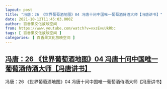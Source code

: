 ```yaml
---
layout: post
title: "冯唐：26 《世界葡萄酒地图》04 冯唐十问中国唯一葡萄酒侍酒大师【冯唐讲书】"
date: 2021-10-12T11:45:03.000Z
author: 百香果文化放映空间
from: https://www.youtube.com/watch?v=vxzEvuUkRbc
tags: [ 百香果文化放映空间 ]
categories: [ 百香果文化放映空间 ]
---
```

<!--1634039103000-->
[冯唐：26 《世界葡萄酒地图》04 冯唐十问中国唯一葡萄酒侍酒大师【冯唐讲书】](https://www.youtube.com/watch?v=vxzEvuUkRbc)
------

<div>
冯唐：26 《世界葡萄酒地图》04 冯唐十问中国唯一葡萄酒侍酒大师【冯唐讲书】
</div>
